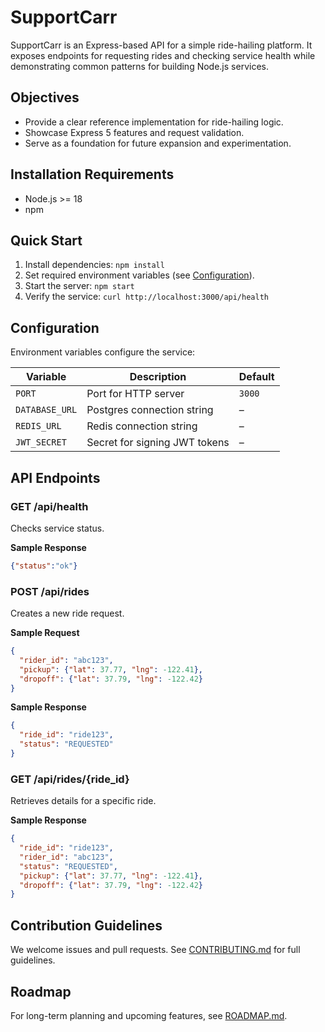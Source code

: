 # SupportCarr

SupportCarr is an Express-based API for a simple ride-hailing platform. It exposes endpoints for requesting rides and checking service health while demonstrating common patterns for building Node.js services. 

## Objectives
- Provide a clear reference implementation for ride-hailing logic.
- Showcase Express 5 features and request validation.
- Serve as a foundation for future expansion and experimentation.

## Installation Requirements
- Node.js >= 18
- npm

## Quick Start
1. Install dependencies: `npm install`
2. Set required environment variables (see [Configuration](#configuration)).
3. Start the server: `npm start`
4. Verify the service: `curl http://localhost:3000/api/health`

## Configuration
Environment variables configure the service:

| Variable | Description | Default |
|----------|-------------|---------|
| `PORT` | Port for HTTP server | `3000` |
| `DATABASE_URL` | Postgres connection string | – |
| `REDIS_URL` | Redis connection string | – |
| `JWT_SECRET` | Secret for signing JWT tokens | – |

## API Endpoints

### GET /api/health
Checks service status.

**Sample Response**
```json
{"status":"ok"}
```

### POST /api/rides
Creates a new ride request.

**Sample Request**
```json
{
  "rider_id": "abc123",
  "pickup": {"lat": 37.77, "lng": -122.41},
  "dropoff": {"lat": 37.79, "lng": -122.42}
}
```

**Sample Response**
```json
{
  "ride_id": "ride123",
  "status": "REQUESTED"
}
```

### GET /api/rides/{ride_id}
Retrieves details for a specific ride.

**Sample Response**
```json
{
  "ride_id": "ride123",
  "rider_id": "abc123",
  "status": "REQUESTED",
  "pickup": {"lat": 37.77, "lng": -122.41},
  "dropoff": {"lat": 37.79, "lng": -122.42}
}
```

## Contribution Guidelines
We welcome issues and pull requests. See [CONTRIBUTING.md](CONTRIBUTING.md) for full guidelines.

## Roadmap
For long-term planning and upcoming features, see [ROADMAP.md](ROADMAP.md).
